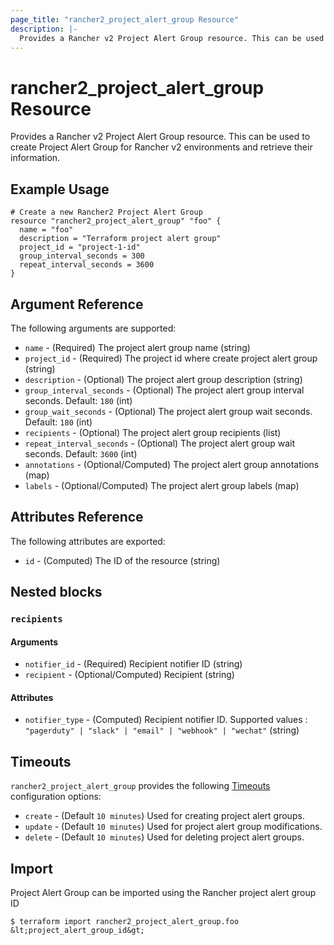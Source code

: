 ```yaml
---
page_title: "rancher2_project_alert_group Resource"
description: |-
  Provides a Rancher v2 Project Alert Group resource. This can be used to create Project Alert Group for Rancher v2 environments and retrieve their information.
---
```


# rancher2\_project\_alert\_group Resource

Provides a Rancher v2 Project Alert Group resource. This can be used to create Project Alert Group for Rancher v2 environments and retrieve their information.

## Example Usage

```hcl
# Create a new Rancher2 Project Alert Group
resource "rancher2_project_alert_group" "foo" {
  name = "foo"
  description = "Terraform project alert group"
  project_id = "project-1-id"
  group_interval_seconds = 300
  repeat_interval_seconds = 3600
}
```

## Argument Reference

The following arguments are supported:

* `name` - (Required) The project alert group name (string)
* `project_id` - (Required) The project id where create project alert group (string)
* `description` - (Optional) The project alert group description (string)
* `group_interval_seconds` - (Optional) The project alert group interval seconds. Default: `180` (int)
* `group_wait_seconds` - (Optional) The project alert group wait seconds. Default: `180` (int)
* `recipients` - (Optional) The project alert group recipients (list)
* `repeat_interval_seconds` - (Optional) The project alert group wait seconds. Default: `3600` (int)
* `annotations` - (Optional/Computed) The project alert group annotations (map)
* `labels` - (Optional/Computed) The project alert group labels (map)


## Attributes Reference

The following attributes are exported:

* `id` - (Computed) The ID of the resource (string)

## Nested blocks

### `recipients`

#### Arguments

* `notifier_id` - (Required) Recipient notifier ID (string)
* `recipient` - (Optional/Computed) Recipient (string)

#### Attributes

* `notifier_type` - (Computed) Recipient notifier ID. Supported values : `"pagerduty" | "slack" | "email" | "webhook" | "wechat"` (string)

## Timeouts

`rancher2_project_alert_group` provides the following
[Timeouts](https://www.terraform.io/docs/configuration/resources.html#operation-timeouts) configuration options:

- `create` - (Default `10 minutes`) Used for creating project alert groups.
- `update` - (Default `10 minutes`) Used for project alert group modifications.
- `delete` - (Default `10 minutes`) Used for deleting project alert groups.

## Import

Project Alert Group can be imported using the Rancher project alert group ID

```
$ terraform import rancher2_project_alert_group.foo &lt;project_alert_group_id&gt;
```
